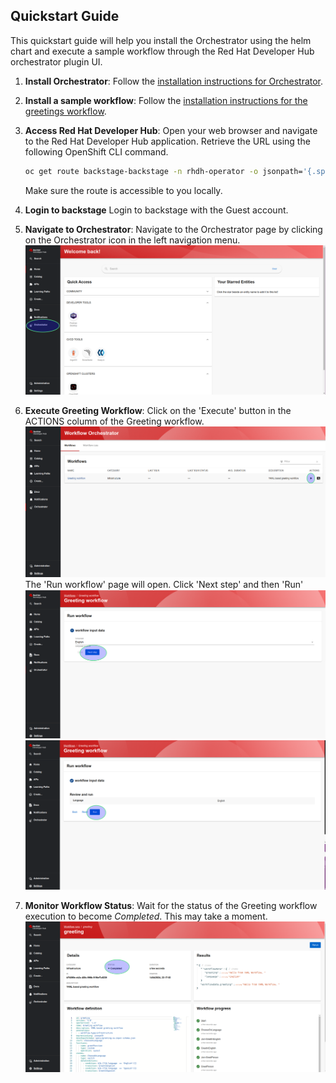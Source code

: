 ## Quickstart Guide

This quickstart guide will help you install the Orchestrator using the helm chart and execute a sample workflow through the Red Hat Developer Hub orchestrator plugin UI.

1. **Install Orchestrator**:
   Follow the [installation instructions for Orchestrator](https://www.parodos.dev/orchestrator-helm-chart/).

2. **Install a sample workflow**:
   Follow the [installation instructions for the greetings workflow](https://github.com/parodos-dev/serverless-workflows-config/blob/gh-pages/docs/greeting/README.md).

3. **Access Red Hat Developer Hub**:
   Open your web browser and navigate to the Red Hat Developer Hub application. Retrieve the URL using the following OpenShift CLI command.

   ```bash
   oc get route backstage-backstage -n rhdh-operator -o jsonpath='{.spec.host}'
   ```

   Make sure the route is accessible to you locally.

4. **Login to backstage**
   Login to backstage with the Guest account.

5. **Navigate to Orchestrator**:
   Navigate to the Orchestrator page by clicking on the Orchestrator icon in the left navigation menu.
   ![orchestratorIcon](https://github.com/batzionb/backstage-plugins/blob/orchestratorquickstart/plugins/orchestrator/docs/orchestratorIcon.png)

6. **Execute Greeting Workflow**:
   Click on the 'Execute' button in the ACTIONS column of the Greeting workflow.
   ![workflowsPage](https://github.com/batzionb/backstage-plugins/blob/orchestratorquickstart/plugins/orchestrator/docs/workflowsPage.png)
   The 'Run workflow' page will open. Click 'Next step' and then 'Run'
   ![executePageNext](https://github.com/batzionb/backstage-plugins/blob/orchestratorquickstart/plugins/orchestrator/docs/executePageNext.png)
   ![executePageRun](https://github.com/batzionb/backstage-plugins/blob/orchestratorquickstart/plugins/orchestrator/docs/executePageRun.png)
7. **Monitor Workflow Status**:
   Wait for the status of the Greeting workflow execution to become _Completed_. This may take a moment.
   ![workflowCompleted](https://github.com/batzionb/backstage-plugins/blob/orchestratorquickstart/plugins/orchestrator/docs/workflowCompleted.png)
